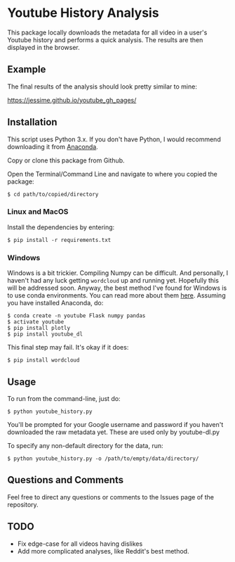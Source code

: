 # Youtube History Analysis

This package locally downloads the metadata for all video in a user's Youtube history and performs a quick analysis. The results are then displayed in the browser.

## Example

The final results of the analysis should look pretty similar to mine:

https://jessime.github.io/youtube_gh_pages/

## Installation 
This script uses Python 3.x. If you don't have Python, I would recommend downloading it from [Anaconda](https://www.continuum.io/downloads).

Copy or clone this package from Github.

Open the Terminal/Command Line and navigate to where you copied the package:

    $ cd path/to/copied/directory

### Linux and MacOS

Install the dependencies by entering:

    $ pip install -r requirements.txt

### Windows

Windows is a bit trickier. Compiling Numpy can be difficult. 
And personally, I haven't had any luck getting `wordcloud` up and running yet.
Hopefully this will be addressed soon. 
Anyway, the best method I've found for Windows is to use conda environments.
You can read more about them [here](http://conda.pydata.org/docs/using/envs.html#list-all-environments).
Assuming you have installed Anaconda, do:

    $ conda create -n youtube Flask numpy pandas
    $ activate youtube
    $ pip install plotly
    $ pip install youtube_dl

This final step may fail. It's okay if it does:

    $ pip install wordcloud

## Usage

To run from the command-line, just do:

    $ python youtube_history.py

You'll be prompted for your Google username and password if you haven't downloaded the raw metadata yet. These are used only by youtube-dl.py

To specify any non-default directory for the data, run:

    $ python youtube_history.py -o /path/to/empty/data/directory/

## Questions and Comments

Feel free to direct any questions or comments to the Issues page of the repository. 

## TODO

* Fix edge-case for all videos having dislikes
* Add more complicated analyses, like Reddit's best method.
